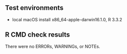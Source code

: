 ## Test environments
* local macOS install x86_64-apple-darwin16.1.0, R 3.3.2

## R CMD check results
There were no ERRORs, WARNINGs, or NOTEs.
